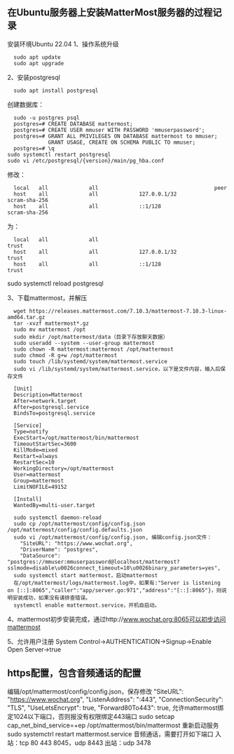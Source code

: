 ## 在Ubuntu服务器上安装MatterMost服务器的过程记录

安装环境Ubuntu 22.04
1、操作系统升级
```
  sudo apt update
  sudo apt upgrade
```
2、安装postgresql
```
  sudo apt install postgresql
```
  创建数据库：
  ```
    sudo -u postgres psql
    postgres=# CREATE DATABASE mattermost;
    postgres=# CREATE USER mmuser WITH PASSWORD 'mmuserpassword';
    postgres=# GRANT ALL PRIVILEGES ON DATABASE mattermost to mmuser;
               GRANT USAGE, CREATE ON SCHEMA PUBLIC TO mmuser;
    postgres=# \q
  sudo systemctl restart postgresql
  sudo vi /etc/postgresql/{version}/main/pg_hba.conf
```
  修改：
  ```
    local   all             all                                     peer
    host    all             all             127.0.0.1/32            scram-sha-256
    host    all             all             ::1/128                 scram-sha-256
```
  为：
  ```
    local   all             all                                     trust
    host    all             all             127.0.0.1/32            trust
    host    all             all             ::1/128                 trust
```
  sudo systemctl reload postgresql

3、下载mattermost，并解压
```
  wget https://releases.mattermost.com/7.10.3/mattermost-7.10.3-linux-amd64.tar.gz
  tar -xvzf mattermost*.gz
  sudo mv mattermost /opt
  sudo mkdir /opt/mattermost/data（目录下存放聊天数据）
  sudo useradd --system --user-group mattermost
  sudo chown -R mattermost:mattermost /opt/mattermost
  sudo chmod -R g+w /opt/mattermost
  sudo touch /lib/systemd/system/mattermost.service
  sudo vi /lib/systemd/system/mattermost.service，以下是文件内容，输入后保存文件

  [Unit]
  Description=Mattermost
  After=network.target
  After=postgresql.service
  BindsTo=postgresql.service

  [Service]
  Type=notify
  ExecStart=/opt/mattermost/bin/mattermost
  TimeoutStartSec=3600
  KillMode=mixed
  Restart=always
  RestartSec=10
  WorkingDirectory=/opt/mattermost
  User=mattermost
  Group=mattermost
  LimitNOFILE=49152

  [Install]
  WantedBy=multi-user.target

  sudo systemctl daemon-reload
  sudo cp /opt/mattermost/config/config.json /opt/mattermost/config/config.defaults.json
  sudo vi /opt/mattermost/config/config.json, 编辑config.json文件：
    "SiteURL": "https://www.wochat.org",
    "DriverName": "postgres",
    "DataSource": "postgres://mmuser:mmuserpassword@localhost/mattermost?sslmode=disable\u0026connect_timeout=10\u0026binary_parameters=yes",
  sudo systemctl start mattermost，启动mattermost
  在/opt/mattermost/logs/mattermost.log中，如果有:"Server is listening on [::]:8065","caller":"app/server.go:971","address":"[::]:8065"}，则说明安装成功，如果没有请排查错误。
  systemctl enable mattermost.service，开机自启动。
```
4、mattermost初步安装完成，通过http://www.wochat.org:8065可以初步访问mattermost

5、允许用户注册
  System Control->AUTHENTICATION->Signup->Enable Open Server->true
  
## https配置，包含音频通话的配置

编辑/opt/mattermost/config/config.json，保存修改
  "SiteURL": "https://www.wochat.org",
  "ListenAddress": ":443",
  "ConnectionSecurity": "TLS",
  "UseLetsEncrypt": true,
  "Forward80To443": true,
允许mattermost绑定1024以下端口，否则报没有权限绑定443端口
  sudo setcap cap_net_bind_service=+ep /opt/mattermost/bin/mattermost
重新启动服务
  sudo systemctrl restart mattermost.service
音频通话，需要打开如下端口
  入站：tcp 80 443 8045，udp 8443
  出站：udp 3478

